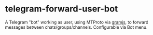 # telegram-forward-user-bot
A Telegram "bot" working as user, using MTProto via [gramjs](https://github.com/gram-js/gramjs), to forward messages between chats/groups/channels. Configurable via Bot menu.
